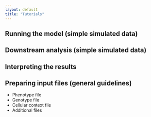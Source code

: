 ```yaml
---
layout: default
title: "Tutorials"
---
```


## Running the model (simple simulated data)

## Downstream analysis (simple simulated data)

## Interpreting the results

## Preparing input files (general guidelines)

* Phenotype file
* Genotype file
* Cellular context file
* Additional files

 
